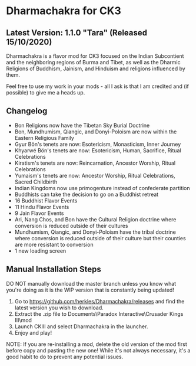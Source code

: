 # Dharmachakra for CK3

## Latest Version: 1.1.0 "Tara" (Released 15/10/2020)

Dharmachakra is a flavor mod for CK3 focused on the Indian Subcontient and the neighboring regions of Burma and Tibet, as well as the Dharmic Religions of Buddhism, Jainism, and Hinduism and religions influenced by them.

Feel free to use my work in your mods - all I ask is that I am credited and (if possible) to give me a heads up.

## Changelog

- Bon Religions now have the Tibetan Sky Burial Doctrine
- Bon, Mundhumism, Qiangic, and Donyi-Poloism are now within the Eastern Religious Family
- Gyur Bön's tenets are now: Esotericism, Monasticism, Inner Journey
- Khyarwé Bön's tenets are now: Esotericism, Human, Sacrifice, Ritual Celebrations
- Kiratism's tenets are now: Reincarnation, Ancestor Worship, Ritual Celebrations
- Yumaism's tenets are now: Ancestor Worship, Ritual Celebrations, Sacred Childbirth
- Indian Kingdoms now use primogenture instead of confederate partition
- Buddhists can take the decision to go on a Buddhist retreat
- 16 Buddhist Flavor Events
- 11 Hindu Flavor Events
- 9 Jain Flavor Events
- Ari, Nang Chos, and Bon have the Cultural Religion doctrine where conversion is reduced outside of their cultures
- Mundhumism, Qiangic, and Donyi-Poloism have the tribal doctrine where conversion is reduced outside of their culture but their counties are more resistant to conversion
- 1 new loading screen

## Manual Installation Steps

DO NOT manually download the master branch unless you know what you're doing as it is the WIP version that is constantly being updated!

1. Go to <https://github.com/herkles/Dharmachakra/releases> and find the latest version you wish to download.
2. Extract the .zip file to Documents\Paradox Interactive\Crusader Kings III\mod
3. Launch CKIII and select Dharmachakra in the launcher.
4. Enjoy and play!

NOTE: If you are re-installing a mod, delete the old version of the mod first before copy and pasting the new one! While it's not always necessary, it's a good habit to do to prevent any potential issues.

